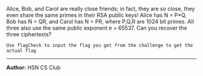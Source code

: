 Alice, Bob, and Carol are really close friends; in fact, they are so close, they even share the same primes in their RSA public keys! Alice has N = P*Q, Bob has N = QR, and Carol has N = PR, where P,Q,R are 1024 bit primes. All three also use the same public exponent e = 65537. Can you recover the three ciphertexts?

`Use flagCheck to input the flag you get from the challenge to get the actual flag`

---
**Author:** HSN CS Club
